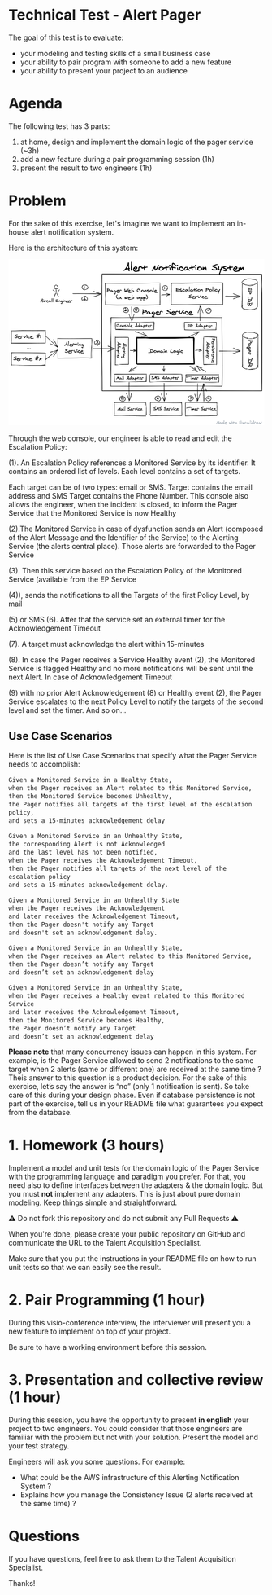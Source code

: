#  Technical Test - Alert Pager

The goal of this test is to evaluate:
- your modeling and testing skills of a small business case
- your ability to pair program with someone to add a new feature
- your ability to present your project to an audience

# Agenda

The following test has 3 parts:
1. at home, design and implement the domain logic of the pager service (~3h)
2. add a new feature during a pair programming session (1h)
3. present the result to two engineers (1h)

# Problem

For the sake of this exercise, let's imagine we want to implement an in-house alert notification system.

Here is the architecture of this system:

![Architecture of the Alert Notification System](architecture-diagram.png)

Through the web console, our engineer is able to read and edit the Escalation Policy:

(1). An Escalation Policy references a Monitored Service by its identifier. It contains an ordered list of levels. Each level contains a set of targets.

Each target can be of two types: email or SMS. Target contains the email address and SMS Target contains the Phone Number. This console also allows the engineer, when the incident is closed, to inform the Pager Service that the Monitored Service is now Healthy 

(2).The Monitored Service in case of dysfunction sends an Alert (composed of the Alert Message and the Identifier of the Service) to the Alerting Service (the alerts central place). Those alerts are forwarded to the Pager Service

(3). Then this service based on the Escalation Policy of the Monitored Service (available from the EP Service

(4)), sends the notifications to all the Targets of the first Policy Level, by mail

(5) or SMS (6). After that the service set an external timer for the Acknowledgement Timeout 

(7). A target must acknowledge the alert within 15-minutes 

(8). In case the Pager receives a Service Healthy event (2), the Monitored Service is flagged Healthy and no more notifications will be sent until the next Alert. In case of Acknowledgement Timeout 

(9) with no prior Alert Acknowledgement (8) or Healthy event (2), the Pager Service escalates to the next Policy Level to notify the targets of the second level and set the timer. And so on...

## Use Case Scenarios

Here is the list of Use Case Scenarios that specify what the Pager Service needs to accomplish:

```
Given a Monitored Service in a Healthy State,
when the Pager receives an Alert related to this Monitored Service,
then the Monitored Service becomes Unhealthy,
the Pager notifies all targets of the first level of the escalation policy,
and sets a 15-minutes acknowledgement delay
```

```
Given a Monitored Service in an Unhealthy State,
the corresponding Alert is not Acknowledged
and the last level has not been notified,
when the Pager receives the Acknowledgement Timeout,
then the Pager notifies all targets of the next level of the escalation policy
and sets a 15-minutes acknowledgement delay.
```

```
Given a Monitored Service in an Unhealthy State
when the Pager receives the Acknowledgement
and later receives the Acknowledgement Timeout,
then the Pager doesn't notify any Target
and doesn't set an acknowledgement delay.
```

```
Given a Monitored Service in an Unhealthy State,
when the Pager receives an Alert related to this Monitored Service,
then the Pager doesn’t notify any Target
and doesn’t set an acknowledgement delay
```

```
Given a Monitored Service in an Unhealthy State,
when the Pager receives a Healthy event related to this Monitored Service
and later receives the Acknowledgement Timeout,
then the Monitored Service becomes Healthy,
the Pager doesn’t notify any Target
and doesn’t set an acknowledgement delay
```

**Please note** that many concurrency issues can happen in this system. For example, is the Pager Service allowed to send 2 notifications to the same target when 2 alerts (same or different one) are received at the same time ? Theis answer to this question is a product decision. For the sake of this exercise, let’s say the answer is “no” (only 1 notification is sent). So take care of this during your design phase. Even if database persistence is not part of the exercise, tell us in your README file what guarantees you expect from the database.

# 1. Homework (3 hours)

Implement a model and unit tests for the domain logic of the Pager Service with the programming language and paradigm you prefer. For that, you need also to define interfaces between the adapters & the domain logic. But you must **not** implement any adapters. This is just about pure domain modeling. Keep things simple and straightforward.

:warning: Do not fork this repository and do not submit any Pull Requests :warning:

When you're done, please create your public repository on GitHub and communicate the URL to the Talent Acquisition Specialist.

Make sure that you put the instructions in your README file on how to run unit tests so that we can easily see the result.

# 2. Pair Programming (1 hour)

During this visio-conference interview, the interviewer will present you a new feature to implement on top of your project.

Be sure to have a working environment before this session.

# 3. Presentation and collective review (1 hour)

During this session, you have the opportunity to present **in english** your project to two engineers. You could consider that those engineers are familiar with the problem but not with your solution. Present the model and your test strategy.

Engineers will ask you some questions. For example:
- What could be the AWS infrastructure of this Alerting Notification System ?
- Explains how you manage the Consistency Issue (2 alerts received at the same time) ?

# Questions

If you have questions, feel free to ask them to the Talent Acquisition Specialist.

Thanks!
